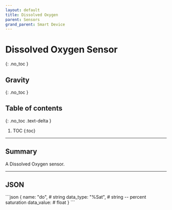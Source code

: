 ```yaml
---
layout: default
title: Dissolved Oxygen
parent: Sensors
grand_parent: Smart Device
---
```


# Dissolved Oxygen Sensor
{: .no_toc }
## Gravity
{: .no_toc }

## Table of contents
{: .no_toc .text-delta }

1. TOC
{:toc}

---

## Summary

A Dissolved Oxygen sensor.

---

## JSON 

<div class="code-example" markdown="1">
```json
{
  name: "do",          # string
  data_type: "%Sat",   # string -- percent saturation
  data_value:          # float
}
```
</div>

<!-- {% highlight markdown %}
```js
// Javascript code with syntax highlighting.
var fun = function lang(l) {
  dateformat.i18n = require('./lang/' + l)
  return true;
}
```
{% endhighlight %} -->

<!-- --- -->

<!-- ## Code blocks with rendered examples

To demonstrate front end code, sometimes it's useful to show a rendered example of that code. After including the styles from your project that you'll need to show the rendering, you can use a `<div>` with the `code-example` class, followed by the code block syntax. If you want to render your output with Markdown instead of HTML, use the `markdown="1"` attribute to tell Jekyll that the code you are rendering will be in Markdown format... This is about to get meta...

<div class="code-example" markdown="1">

<div class="code-example" markdown="1">

[Link button](http://example.com/){: .btn }

</div>
```markdown
[Link button](http://example.com/){: .btn }
```

</div>
{% highlight markdown %}
<div class="code-example" markdown="1">

[Link button](http://example.com/){: .btn }

</div>
```markdown
[Link button](http://example.com/){: .btn }
```
{% endhighlight %} -->
